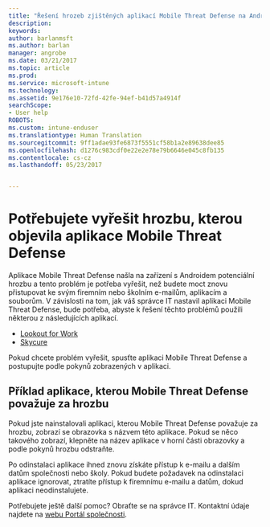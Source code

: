 ```yaml
---
title: "Řešení hrozeb zjištěných aplikací Mobile Threat Defense na Androidu | Dokumentace Microsoftu"
description: 
keywords: 
author: barlanmsft
ms.author: barlan
manager: angrobe
ms.date: 03/21/2017
ms.topic: article
ms.prod: 
ms.service: microsoft-intune
ms.technology: 
ms.assetid: 9e176e10-72fd-42fe-94ef-b41d57a4914f
searchScope:
- User help
ROBOTS: 
ms.custom: intune-enduser
ms.translationtype: Human Translation
ms.sourcegitcommit: 9ff1adae93fe6873f5551cf58b1a2e89638dee85
ms.openlocfilehash: d1276c983cdf0e22e2e78e79b6646e045c8fb135
ms.contentlocale: cs-cz
ms.lasthandoff: 05/23/2017


---
```


# <a name="you-need-to-resolve-a-threat-found-by-a-mobile-threat-defense-app"></a>Potřebujete vyřešit hrozbu, kterou objevila aplikace Mobile Threat Defense

Aplikace Mobile Threat Defense našla na zařízení s Androidem potenciální hrozbu a tento problém je potřeba vyřešit, než budete moct znovu přistupovat ke svým firemním nebo školním e-mailům, aplikacím a souborům. V závislosti na tom, jak váš správce IT nastavil aplikaci Mobile Threat Defense, bude potřeba, abyste k řešení těchto problémů použili některou z následujících aplikací.

* [Lookout for Work](you-need-to-resolve-a-threat-found-by-lookout-for-work-android.md)
* [Skycure](you-need-to-resolve-a-threat-found-by-skycure-android.md)

Pokud chcete problém vyřešit, spusťte aplikaci Mobile Threat Defense a postupujte podle pokynů zobrazených v aplikaci.

## <a name="example-of-an-app-that-mobile-threat-defense-sees-as-a-threat"></a>Příklad aplikace, kterou Mobile Threat Defense považuje za hrozbu

Pokud jste nainstalovali aplikaci, kterou Mobile Threat Defense považuje za hrozbu, zobrazí se obrazovka s názvem této aplikace. Pokud se něco takového zobrazí, klepněte na název aplikace v horní části obrazovky a podle pokynů hrozbu odstraňte.

Po odinstalaci aplikace ihned znovu získáte přístup k e-mailu a dalším datům společnosti nebo školy. Pokud budete požadavek na odinstalaci aplikace ignorovat, ztratíte přístup k firemnímu e-mailu a datům, dokud aplikaci neodinstalujete.

Potřebujete ještě další pomoc? Obraťte se na správce IT. Kontaktní údaje najdete na [webu Portál společnosti](http://portal.manage.microsoft.com).

